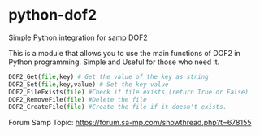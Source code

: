 # python-dof2
Simple Python integration for samp DOF2

This is a module that allows you to use the main functions of DOF2 in Python programming.
Simple and Useful for those who need it.

```python
DOF2_Get(file,key) # Get the value of the key as string
DOF2_Set(file,key,value) # Set the key value
DOF2_FileExists(file) #Check if file exists (return True or False)
DOF2_RemoveFile(file) #Delete the file
DOF2_CreateFile(file) #Create the file if it doesn't exists. 
```

Forum Samp Topic: https://forum.sa-mp.com/showthread.php?t=678155
